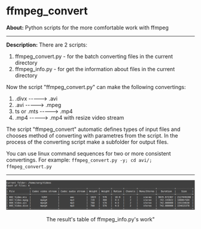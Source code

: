 # ffmpeg_convert

**About:** Python scripts for the more comfortable work with ffmpeg

<hr>

**Description:** There are 2 scripts:
1. ffmpeg_convert.py - for the batch converting files in the current directory
2. ffmpeg_info.py - for get the information about files in the current directory

Now the script "ffmpeg_convert.py" can make the following convertings:
1. .divx -----> .avi
2. .avi -----> .mpeg
3. ts or .mts -----> .mp4
4. .mp4 -----> .mp4 with resize video stream

The script "ffmpeg_convert" automatic defines types of input files and chooses method of converting with parametres from the script. In the process of the converting script make a subfolder for output files. 

You can use linux command sequences for two or more consistent convertings.
For example:
          `ffmpeg_convert.py -y; cd avi/; ffmpeg_convert.py`

<hr>

<p align="center">
  <img src="screenshots/ffmpeg_info_result.png"/>
<p align="center">The result's table of ffmpeg_info.py's work"<p align="center">
</p>
